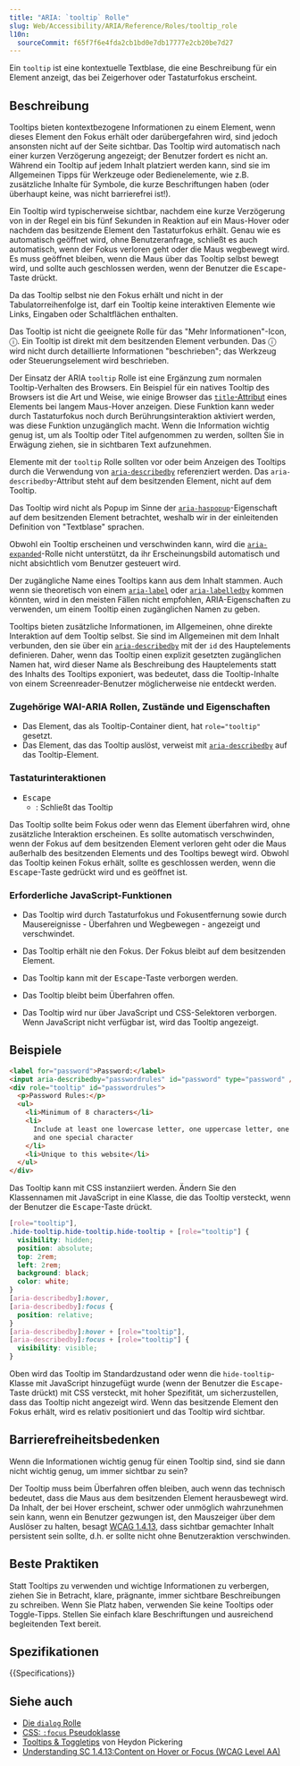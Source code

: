 ```yaml
---
title: "ARIA: `tooltip` Rolle"
slug: Web/Accessibility/ARIA/Reference/Roles/tooltip_role
l10n:
  sourceCommit: f65f7f6e4fda2cb1bd0e7db17777e2cb20be7d27
---
```


Ein `tooltip` ist eine kontextuelle Textblase, die eine Beschreibung für ein Element anzeigt, das bei Zeigerhover oder Tastaturfokus erscheint.

## Beschreibung

Tooltips bieten kontextbezogene Informationen zu einem Element, wenn dieses Element den Fokus erhält oder darübergefahren wird, sind jedoch ansonsten nicht auf der Seite sichtbar. Das Tooltip wird automatisch nach einer kurzen Verzögerung angezeigt; der Benutzer fordert es nicht an. Während ein Tooltip auf jedem Inhalt platziert werden kann, sind sie im Allgemeinen Tipps für Werkzeuge oder Bedienelemente, wie z.B. zusätzliche Inhalte für Symbole, die kurze Beschriftungen haben (oder überhaupt keine, was nicht barrierefrei ist!).

Ein Tooltip wird typischerweise sichtbar, nachdem eine kurze Verzögerung von in der Regel ein bis fünf Sekunden in Reaktion auf ein Maus-Hover oder nachdem das besitzende Element den Tastaturfokus erhält. Genau wie es automatisch geöffnet wird, ohne Benutzeranfrage, schließt es auch automatisch, wenn der Fokus verloren geht oder die Maus wegbewegt wird. Es muss geöffnet bleiben, wenn die Maus über das Tooltip selbst bewegt wird, und sollte auch geschlossen werden, wenn der Benutzer die <kbd>Escape</kbd>-Taste drückt.

Da das Tooltip selbst nie den Fokus erhält und nicht in der Tabulatorreihenfolge ist, darf ein Tooltip keine interaktiven Elemente wie Links, Eingaben oder Schaltflächen enthalten.

Das Tooltip ist nicht die geeignete Rolle für das "Mehr Informationen"-Icon, ⓘ. Ein Tooltip ist direkt mit dem besitzenden Element verbunden. Das ⓘ wird nicht durch detaillierte Informationen "beschrieben"; das Werkzeug oder Steuerungselement wird beschrieben.

Der Einsatz der ARIA `tooltip` Rolle ist eine Ergänzung zum normalen Tooltip-Verhalten des Browsers. Ein Beispiel für ein natives Tooltip des Browsers ist die Art und Weise, wie einige Browser das [`title`-Attribut](/de/docs/Web/HTML/Global_attributes/title) eines Elements bei langem Maus-Hover anzeigen. Diese Funktion kann weder durch Tastaturfokus noch durch Berührungsinteraktion aktiviert werden, was diese Funktion unzugänglich macht. Wenn die Information wichtig genug ist, um als Tooltip oder Titel aufgenommen zu werden, sollten Sie in Erwägung ziehen, sie in sichtbaren Text aufzunehmen.

Elemente mit der `tooltip` Rolle sollten vor oder beim Anzeigen des Tooltips durch die Verwendung von [`aria-describedby`](/de/docs/Web/Accessibility/ARIA/Reference/Attributes/aria-describedby) referenziert werden. Das `aria-describedby`-Attribut steht auf dem besitzenden Element, nicht auf dem Tooltip.

Das Tooltip wird nicht als Popup im Sinne der [`aria-haspopup`](/de/docs/Web/Accessibility/ARIA/Reference/Attributes/aria-haspopup)-Eigenschaft auf dem besitzenden Element betrachtet, weshalb wir in der einleitenden Definition von "Textblase" sprachen.

Obwohl ein Tooltip erscheinen und verschwinden kann, wird die [`aria-expanded`](/de/docs/Web/Accessibility/ARIA/Reference/Attributes/aria-expanded)-Rolle nicht unterstützt, da ihr Erscheinungsbild automatisch und nicht absichtlich vom Benutzer gesteuert wird.

Der zugängliche Name eines Tooltips kann aus dem Inhalt stammen. Auch wenn sie theoretisch von einem [`aria-label`](/de/docs/Web/Accessibility/ARIA/Reference/Attributes/aria-label) oder [`aria-labelledby`](/de/docs/Web/Accessibility/ARIA/Reference/Attributes/aria-labelledby) kommen könnten, wird in den meisten Fällen nicht empfohlen, ARIA-Eigenschaften zu verwenden, um einem Tooltip einen zugänglichen Namen zu geben.

Tooltips bieten zusätzliche Informationen, im Allgemeinen, ohne direkte Interaktion auf dem Tooltip selbst. Sie sind im Allgemeinen mit dem Inhalt verbunden, den sie über ein [`aria-describedby`](/de/docs/Web/Accessibility/ARIA/Reference/Attributes/aria-describedby) mit der `id` des Hauptelements definieren. Daher, wenn das Tooltip einen explizit gesetzten zugänglichen Namen hat, wird dieser Name als Beschreibung des Hauptelements statt des Inhalts des Tooltips exponiert, was bedeutet, dass die Tooltip-Inhalte von einem Screenreader-Benutzer möglicherweise nie entdeckt werden.

### Zugehörige WAI-ARIA Rollen, Zustände und Eigenschaften

- Das Element, das als Tooltip-Container dient, hat `role="tooltip"` gesetzt.
- Das Element, das das Tooltip auslöst, verweist mit [`aria-describedby`](/de/docs/Web/Accessibility/ARIA/Reference/Attributes/aria-describedby) auf das Tooltip-Element.

### Tastaturinteraktionen

- <kbd>Escape</kbd>
  - : Schließt das Tooltip

Das Tooltip sollte beim Fokus oder wenn das Element überfahren wird, ohne zusätzliche Interaktion erscheinen. Es sollte automatisch verschwinden, wenn der Fokus auf dem besitzenden Element verloren geht oder die Maus außerhalb des besitzenden Elements und des Tooltips bewegt wird. Obwohl das Tooltip keinen Fokus erhält, sollte es geschlossen werden, wenn die <kbd>Escape</kbd>-Taste gedrückt wird und es geöffnet ist.

### Erforderliche JavaScript-Funktionen

- Das Tooltip wird durch Tastaturfokus und Fokusentfernung sowie durch Mausereignisse - Überfahren und Wegbewegen - angezeigt und verschwindet.

- Das Tooltip erhält nie den Fokus. Der Fokus bleibt auf dem besitzenden Element.

- Das Tooltip kann mit der <kbd>Escape</kbd>-Taste verborgen werden.

- Das Tooltip bleibt beim Überfahren offen.

- Das Tooltip wird nur über JavaScript und CSS-Selektoren verborgen. Wenn JavaScript nicht verfügbar ist, wird das Tooltip angezeigt.

## Beispiele

```html
<label for="password">Password:</label>
<input aria-describedby="passwordrules" id="password" type="password" />
<div role="tooltip" id="passwordrules">
  <p>Password Rules:</p>
  <ul>
    <li>Minimum of 8 characters</li>
    <li>
      Include at least one lowercase letter, one uppercase letter, one number
      and one special character
    </li>
    <li>Unique to this website</li>
  </ul>
</div>
```

Das Tooltip kann mit CSS instanziiert werden. Ändern Sie den Klassennamen mit JavaScript in eine Klasse, die das Tooltip versteckt, wenn der Benutzer die <kbd>Escape</kbd>-Taste drückt.

```css
[role="tooltip"],
.hide-tooltip.hide-tooltip.hide-tooltip + [role="tooltip"] {
  visibility: hidden;
  position: absolute;
  top: 2rem;
  left: 2rem;
  background: black;
  color: white;
}
[aria-describedby]:hover,
[aria-describedby]:focus {
  position: relative;
}
[aria-describedby]:hover + [role="tooltip"],
[aria-describedby]:focus + [role="tooltip"] {
  visibility: visible;
}
```

Oben wird das Tooltip im Standardzustand oder wenn die `hide-tooltip`-Klasse mit JavaScript hinzugefügt wurde (wenn der Benutzer die <kbd>Escape</kbd>-Taste drückt) mit CSS versteckt, mit hoher Spezifität, um sicherzustellen, dass das Tooltip nicht angezeigt wird. Wenn das besitzende Element den Fokus erhält, wird es relativ positioniert und das Tooltip wird sichtbar.

## Barrierefreiheitsbedenken

Wenn die Informationen wichtig genug für einen Tooltip sind, sind sie dann nicht wichtig genug, um immer sichtbar zu sein?

Der Tooltip muss beim Überfahren offen bleiben, auch wenn das technisch bedeutet, dass die Maus aus dem besitzenden Element herausbewegt wird. Da Inhalt, der bei Hover erscheint, schwer oder unmöglich wahrzunehmen sein kann, wenn ein Benutzer gezwungen ist, den Mauszeiger über dem Auslöser zu halten, besagt [WCAG 1.4.13](/de/docs/Web/Accessibility/Guides/Understanding_WCAG/Perceivable#guideline_1.4_make_it_easier_for_users_to_see_and_hear_content_including_separating_foreground_from_background), dass sichtbar gemachter Inhalt persistent sein sollte, d.h. er sollte nicht ohne Benutzeraktion verschwinden.

## Beste Praktiken

Statt Tooltips zu verwenden und wichtige Informationen zu verbergen, ziehen Sie in Betracht, klare, prägnante, immer sichtbare Beschreibungen zu schreiben. Wenn Sie Platz haben, verwenden Sie keine Tooltips oder Toggle-Tipps. Stellen Sie einfach klare Beschriftungen und ausreichend begleitenden Text bereit.

## Spezifikationen

{{Specifications}}

## Siehe auch

- [Die `dialog` Rolle](/de/docs/Web/Accessibility/ARIA/Reference/Roles/dialog_role)
- [CSS: `:focus` Pseudoklasse](/de/docs/Web/CSS/:focus)
- [Tooltips & Toggletips](https://inclusive-components.design/tooltips-toggletips/) von Heydon Pickering
- [Understanding SC 1.4.13:Content on Hover or Focus (WCAG Level AA)](https://www.w3.org/WAI/WCAG21/Understanding/content-on-hover-or-focus.html)
